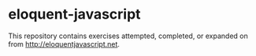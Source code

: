 # eloquent-javascript

This repository contains exercises attempted, completed, or expanded on from http://eloquentjavascript.net.
